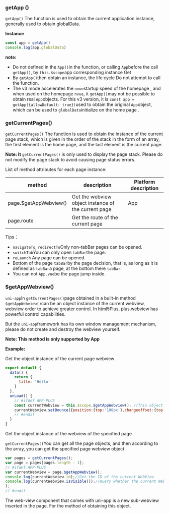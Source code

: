 ### getApp ()

`getApp()` The function is used to obtain the current application instance, generally used to obtain globalData.

**Instance**

```javascript
const app = getApp()
console.log(app.globalData)
```

**note:**

- Do not defined in the `App()`in the function, or calling `App`before the call `getApp()`, by `this.$scope`app corresponding instance Get
- By `getApp()`then obtain an instance, the life cycle Do not attempt to call the function.
- The v3 mode accelerates the `nvue`startup speed of the homepage , and when used on the homepage `nvue`, it `getApp()`may not be possible to obtain real `App`objects. For this v3 version, it is `const app = getApp({allowDefault: true})`used to obtain the original `App`object, which can be used to `globalData`initialize on the home page .

### getCurrentPages()

`getCurrentPages()` The function is used to obtain the instance of the current page stack, which is given in the order of the stack in the form of an array, the first element is the home page, and the last element is the current page.

**Note: It** `getCurrentPages()` is only used to display the page stack. Please do not modify the page stack to avoid causing page status errors.

List of method attributes for each page instance:

| method                | description                                         | Platform description |
| --------------------- | --------------------------------------------------- | -------------------- |
| page.$getAppWebview() | Get the webview object instance of the current page | App                  |
| page.route            | Get the route of the current page                   |                      |

Tips：

- `navigateTo`, `redirectTo`Only non-tabBar pages can be opened.
- `switchTab`You can only open `tabBar`the page.
- `reLaunch` Any page can be opened.
- Bottom of the page `tabBar`by the page decision, that is, as long as it is defined as `tabBar`a page, at the bottom there `tabBar`.
- You can not `App.vue`be the page jump inside.

### $getAppWebview()

`uni-app`In `getCurrentPages()`page obtained in a built-in method `$getAppWebview()`can be an object instance of the current webview, webview order to achieve greater control. In html5Plus, plus.webview has powerful control capabilities.

But the `uni-app`framework has its own window management mechanism, please do not create and destroy the webview yourself.

**Note: This method is only supported by App**

**Example:**

Get the object instance of the current page webview

```javascript
export default {
  data() {
    return {
      title: 'Hello'
    }
  },
  onLoad() {
    // #ifdef APP-PLUS
    const currentWebview = this.$scope.$getAppWebview(); //This object is equivalent to the html5plus plus. Webview. CurrentWebview (). In uni - app directly using the vue page plus. Webview. CurrentWebview () is invalid, the v3 compilation mode using this. $mp. Page $getAppWebview ()
    currentWebview.setBounce({position:{top:'100px'},changeoffset:{top:'0px'}}); //Dynamically reset the bounce effect
    // #endif
  }
}
```

Get the object instance of the webview of the specified page

`getCurrentPages()`You can get all the page objects, and then according to the array, you can get the specified page webview object

```javascript
var pages = getCurrentPages();
var page = pages[pages.length - 1];
// #ifdef APP-PLUS
var currentWebview = page.$getAppWebview();
console.log(currentWebview.id);//Get the ID of the current WebView
console.log(currentWebview.isVisible());//Query whether the current WebView is visible
);
// #endif
```

The web-view component that comes with uni-app is a new sub-webview inserted in the page. For the method of obtaining this object.